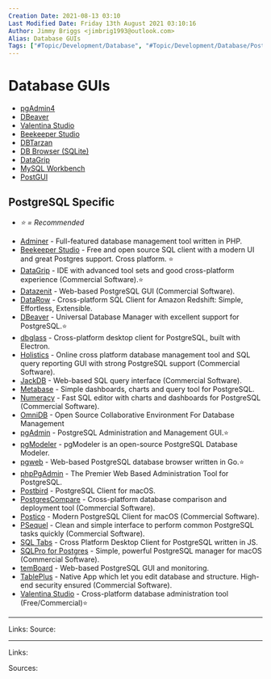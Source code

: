 ```yaml
---
Creation Date: 2021-08-13 03:10
Last Modified Date: Friday 13th August 2021 03:10:16
Author: Jimmy Briggs <jimbrig1993@outlook.com>
Alias: Database GUIs
Tags: ["#Topic/Development/Database", "#Topic/Development/Database/PostgreSQL", "#Topic/Tools"]
---
```


# Database GUIs

-   [pgAdmin4](https://www.pgadmin.org/download/pgadmin-4-windows/)
-   [DBeaver](https://dbeaver.com/)
-   [Valentina Studio](https://www.valentina-db.com/en/get-free-valentina-studio)
-   [Beekeeper Studio](https://www.beekeeperstudio.io/)
-   [DBTarzan](https://aferrandi.github.io/dbtarzan/)
-   [DB Browser (SQLite)](https://sqlitebrowser.org/)
-   [DataGrip](https://www.jetbrains.com/datagrip/?ref=eversql.com)
-   [MySQL Workbench](https://www.mysql.com/products/workbench/)
-   [PostGUI](https://github.com/priyank-purohit/PostGUI)

## PostgreSQL Specific

* *⭐ = Recommended*

-   [Adminer](https://www.adminer.org/) - Full-featured database management tool written in PHP.
-   [Beekeeper Studio](https://www.beekeeperstudio.io/) - Free and open source SQL client with a modern UI and great Postgres support. Cross platform. ⭐
-   [DataGrip](https://www.jetbrains.com/datagrip/) - IDE with advanced tool sets and good cross-platform experience (Commercial Software).⭐
-   [Datazenit](https://datazenit.com/) - Web-based PostgreSQL GUI (Commercial Software).
-   [DataRow](https://www.datarow.com/) - Cross-platform SQL Client for Amazon Redshift: Simple, Effortless, Extensible.
-   [DBeaver](https://dbeaver.io/) - Universal Database Manager with excellent support for PostgreSQL.⭐
-   [dbglass](http://dbglass.web-pal.com/) - Cross-platform desktop client for PostgreSQL, built with Electron.
-   [Holistics](https://www.holistics.io/) - Online cross platform database management tool and SQL query reporting GUI with strong PostgreSQL support (Commercial Software).
-   [JackDB](https://www.jackdb.com/) - Web-based SQL query interface (Commercial Software).
-   [Metabase](https://www.metabase.com/) - Simple dashboards, charts and query tool for PostgreSQL.
-   [Numeracy](https://numeracy.co/) - Fast SQL editor with charts and dashboards for PostgreSQL (Commercial Software).
-   [OmniDB](https://omnidb.org/en/) - Open Source Collaborative Environment For Database Management
-   [pgAdmin](https://www.pgadmin.org/) - PostgreSQL Administration and Management GUI.⭐
-   [pgModeler](https://pgmodeler.io/) - pgModeler is an open-source PostgreSQL Database Modeler.
-   [pgweb](https://github.com/sosedoff/pgweb) - Web-based PostgreSQL database browser written in Go.⭐
-   [phpPgAdmin](https://github.com/phppgadmin/phppgadmin) - The Premier Web Based Administration Tool for PostgreSQL.
-   [Postbird](https://github.com/Paxa/postbird) - PostgreSQL Client for macOS.
-   [PostgresCompare](https://www.postgrescompare.com/) - Cross-platform database comparison and deployment tool (Commercial Software).
-   [Postico](https://eggerapps.at/postico/) - Modern PostgreSQL Client for macOS (Commercial Software).
-   [PSequel](http://www.psequel.com/) - Clean and simple interface to perform common PostgreSQL tasks quickly (Commercial Software).
-   [SQL Tabs](http://www.sqltabs.com/) - Cross Platform Desktop Client for PostgreSQL written in JS.
-   [SQLPro for Postgres](http://macpostgresclient.com/) - Simple, powerful PostgreSQL manager for macOS (Commercial Software).
-   [temBoard](https://github.com/dalibo/temboard) - Web-based PostgreSQL GUI and monitoring.
-   [TablePlus](https://tableplus.com/) - Native App which let you edit database and structure. High-end security ensured (Commercial Software).
-   [Valentina Studio](https://www.valentina-db.com/en/valentina-studio-overview) - Cross-platform database administration tool (Free/Commercial)⭐

***
Links: 
Source:



***

Links: 

Sources:

